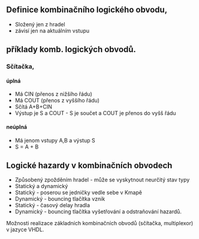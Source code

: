 ## Definice kombinačního logického obvodu, 
- Složený jen z hradel 
- závisí jen na aktuálním vstupu
## příklady komb. logických obvodů. 
### Sčítačka, 
#### úplná
- Má CIN (přenos z nižšího řádu)
- Má COUT (přenos z vyššího řádu)
- Sčítá A+B+CIN
- Výstup je S a COUT - S je součet a COUT je přenos do vyšš řádu
#### neúplná 
- Má jenom vstupy A,B a výstup S
- S = A + B

## Logické hazardy v kombinačních obvodech
- Způsobený zpožděním hradel - může se vyskytnout neurčitý stav
typy 
- Statický a dynamický
- Statický - poserou se jedničky vedle sebe v Kmapě
- Dynamický - bouncing tlačítka
vznik
- Statický - časový delay hradla
- Dynamický - bouncing tlačítka
vyšetřování a odstraňování hazardů. 


Možnosti realizace základních kombinačních obvodů (sčítačka, multiplexor) v jazyce VHDL.
